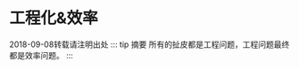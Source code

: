 # 工程化&效率<Badge text="原创"/>
<Tag>2018-09-08</Tag><Tag>转载请注明出处</Tag>
::: tip 摘要
所有的扯皮都是工程问题，工程问题最终都是效率问题。
:::
